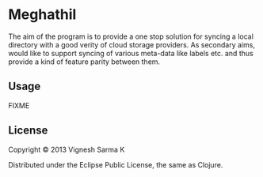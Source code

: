 # Meghathil

The aim of the program is to provide a one stop solution for syncing a local directory with a good verity of cloud storage providers.
As secondary aims, would like to support syncing of various meta-data like labels etc. and thus provide a kind of feature parity between them.

## Usage

FIXME

## License

Copyright © 2013 Vignesh Sarma K

Distributed under the Eclipse Public License, the same as Clojure.
